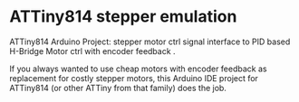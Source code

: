 # ATTiny814 stepper emulation
ATTiny814 Arduino Project: stepper motor ctrl signal interface to PID based H-Bridge Motor ctrl with encoder feedback .

If you always wanted to use cheap motors with encoder feedback as replacement for costly stepper motors, this Arduino IDE project for ATTiny814 (or other ATTiny from that family) does the job.
